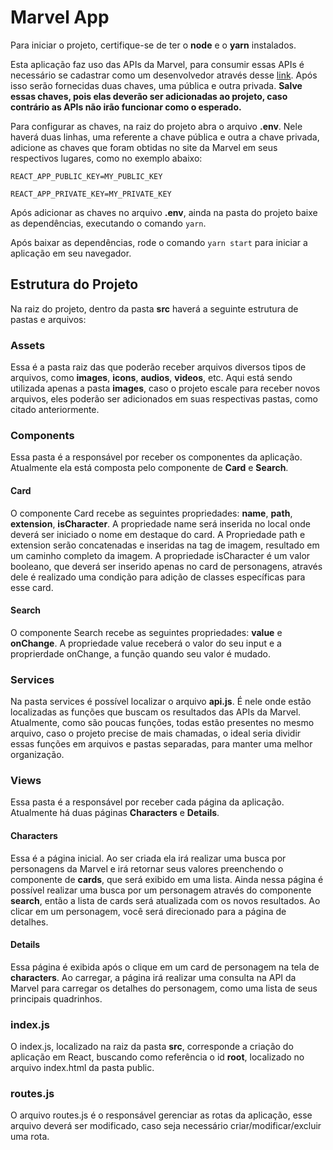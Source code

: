 # Marvel App

Para iniciar o projeto, certifique-se de ter o **node** e o **yarn** instalados.

Esta aplicação faz uso das APIs da Marvel, para consumir essas APIs é necessário se cadastrar como um desenvolvedor através desse [link](https://www.marvel.com/signin?referer=https%3A%2F%2Fdeveloper.marvel.com%2Faccount). Após isso serão fornecidas duas chaves, uma pública e outra privada. **Salve essas chaves, pois elas deverão ser adicionadas ao projeto, caso contrário as APIs não irão funcionar como o esperado.**

Para configurar as chaves, na raiz do projeto abra o arquivo **.env**. Nele haverá duas linhas, uma referente a chave pública e outra a chave privada, adicione as chaves que foram obtidas no site da Marvel em seus respectivos lugares, como no exemplo abaixo:

`REACT_APP_PUBLIC_KEY=MY_PUBLIC_KEY`

`REACT_APP_PRIVATE_KEY=MY_PRIVATE_KEY`

Após adicionar as chaves no arquivo **.env**, ainda na pasta do projeto baixe as dependências, executando o comando `yarn`.

Após baixar as dependências, rode o comando `yarn start` para iniciar a aplicação em seu navegador.

## Estrutura do Projeto
Na raiz do projeto, dentro da pasta **src** haverá a seguinte estrutura de pastas e arquivos:

### Assets
Essa é a pasta raiz das que poderão receber arquivos diversos tipos de arquivos, como **images**, **icons**, **audios**, **videos**, etc. Aqui está sendo utilizada apenas a pasta **images**, caso o projeto escale para receber novos arquivos, eles poderão ser adicionados em suas respectivas pastas, como citado anteriormente.

### Components
Essa pasta é a responsável por receber os componentes da aplicação. Atualmente ela está composta pelo componente de **Card** e **Search**.

#### Card
O componente Card recebe as seguintes propriedades: **name**, **path**, **extension**, **isCharacter**. A propriedade name será inserida no local onde deverá ser iniciado o nome em destaque do card. A Propriedade path e extension serão concatenadas e inseridas na tag de imagem, resultado em um caminho completo da imagem. A propriedade isCharacter é um valor booleano, que deverá ser inserido apenas no card de personagens, através dele é realizado uma condição para adição de classes específicas para esse card.

#### Search
O componente Search recebe as seguintes propriedades: **value** e **onChange**. A propriedade value receberá o valor do seu input e a proprierdade onChange, a função quando seu valor é mudado.

### Services
Na pasta services é possível localizar o arquivo **api.js**. É nele onde estão localizadas as funções que buscam os resultados das APIs da Marvel. Atualmente, como são poucas funções, todas estão presentes no mesmo arquivo, caso o projeto precise de mais chamadas, o ideal seria dividir essas funções em arquivos e pastas separadas, para manter uma melhor organização.

### Views
Essa pasta é a responsável por receber cada página da aplicação. Atualmente há duas páginas **Characters** e **Details**.

#### Characters
Essa é a página inicial. Ao ser criada ela irá realizar uma busca por personagens da Marvel e irá retornar seus valores preenchendo o componente de **cards**, que será exibido em uma lista. Ainda nessa página é possível realizar uma busca por um personagem através do componente **search**, então a lista de cards será atualizada com os novos resultados. Ao clicar em um personagem, você será direcionado para a página de detalhes.

#### Details
Essa página é exibida após o clique em um card de personagem na tela de **characters**. Ao carregar, a página irá realizar uma consulta na API da Marvel para carregar os detalhes do personagem, como uma lista de seus principais quadrinhos.

### index.js
O index.js, localizado na raiz da pasta **src**, corresponde a criação do aplicação em React, buscando como referência o id **root**, localizado no arquivo index.html da pasta public.

### routes.js
O arquivo routes.js é o responsável gerenciar as rotas da aplicação, esse arquivo deverá ser modificado, caso seja necessário criar/modificar/excluir uma rota.
